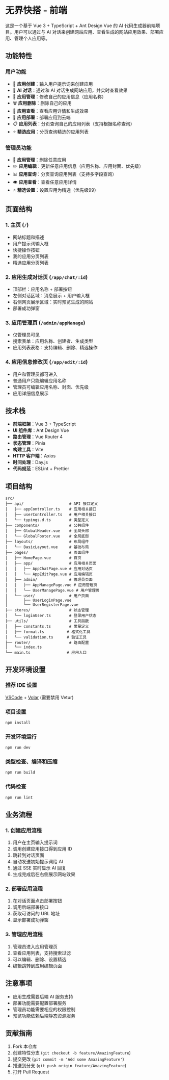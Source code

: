# 无界快搭 - 前端

这是一个基于 Vue 3 + TypeScript + Ant Design Vue 的 AI 代码生成器前端项目。用户可以通过与 AI 对话来创建网站应用、查看生成的网站应用效果、部署应用、管理个人应用等。

## 功能特性

### 用户功能

- 🚀 **应用创建**：输入用户提示词来创建应用
- 💬 **AI 对话**：通过和 AI 对话生成网站应用，并实时查看效果
- 📝 **应用管理**：修改自己的应用信息（应用名称）
- 🗑️ **应用删除**：删除自己的应用
- 👀 **应用查看**：查看应用详情和生成效果
- 🚀 **应用部署**：部署应用到云端
- 📋 **应用列表**：分页查询自己的应用列表（支持根据名称查询）
- ⭐ **精选应用**：分页查询精选的应用列表

### 管理员功能

- 🔧 **应用管理**：删除任意应用
- ✏️ **应用编辑**：更新任意应用信息（应用名称、应用封面、优先级）
- 📊 **应用查询**：分页查询应用列表（支持多字段查询）
- 👁️ **应用查看**：查看任意应用详情
- ⭐ **精选设置**：设置应用为精选（优先级99）

## 页面结构

### 1. 主页 (`/`)

- 网站标题和描述
- 用户提示词输入框
- 快捷操作按钮
- 我的应用分页列表
- 精选应用分页列表

### 2. 应用生成对话页 (`/app/chat/:id`)

- 顶部栏：应用名称 + 部署按钮
- 左侧对话区域：消息展示 + 用户输入框
- 右侧网页展示区域：实时预览生成的网站
- 部署成功弹窗

### 3. 应用管理页 (`/admin/appManage`)

- 仅管理员可见
- 搜索表单：应用名称、创建者、生成类型
- 应用列表表格：支持编辑、删除、精选操作

### 4. 应用信息修改页 (`/app/edit/:id`)

- 用户和管理员都可进入
- 普通用户只能编辑应用名称
- 管理员可编辑应用名称、封面、优先级
- 应用详细信息展示

## 技术栈

- **前端框架**：Vue 3 + TypeScript
- **UI 组件库**：Ant Design Vue
- **路由管理**：Vue Router 4
- **状态管理**：Pinia
- **构建工具**：Vite
- **HTTP 客户端**：Axios
- **时间处理**：Day.js
- **代码规范**：ESLint + Prettier

## 项目结构

```
src/
├── api/                    # API 接口定义
│   ├── appController.ts    # 应用相关接口
│   ├── userController.ts   # 用户相关接口
│   └── typings.d.ts        # 类型定义
├── components/             # 公共组件
│   ├── GlobalHeader.vue    # 全局头部
│   └── GlobalFooter.vue    # 全局底部
├── layouts/                # 布局组件
│   └── BasicLayout.vue     # 基础布局
├── pages/                  # 页面组件
│   ├── HomePage.vue        # 首页
│   ├── app/                # 应用相关页面
│   │   ├── AppChatPage.vue # 应用对话页
│   │   └── AppEditPage.vue # 应用编辑页
│   ├── admin/              # 管理员页面
│   │   ├── AppManagePage.vue # 应用管理页
│   │   └── UserManagePage.vue # 用户管理页
│   └── user/               # 用户页面
│       ├── UserLoginPage.vue
│       └── UserRegisterPage.vue
├── stores/                 # 状态管理
│   └── loginUser.ts        # 登录用户状态
├── utils/                  # 工具函数
│   ├── constants.ts        # 常量定义
│   ├── format.ts          # 格式化工具
│   └── validation.ts      # 验证工具
├── router/                 # 路由配置
│   └── index.ts
└── main.ts                # 应用入口
```

## 开发环境设置

### 推荐 IDE 设置

[VSCode](https://code.visualstudio.com/) + [Volar](https://marketplace.visualstudio.com/items?itemName=Vue.volar) (需要禁用 Vetur)

### 项目设置

```sh
npm install
```

### 开发环境运行

```sh
npm run dev
```

### 类型检查、编译和压缩

```sh
npm run build
```

### 代码检查

```sh
npm run lint
```

## 业务流程

### 1. 创建应用流程

1. 用户在主页输入提示词
2. 调用创建应用接口得到应用 ID
3. 跳转到对话页面
4. 自动发送初始提示词给 AI
5. 通过 SSE 实时显示 AI 回复
6. 生成完成后在右侧展示网站效果

### 2. 部署应用流程

1. 在对话页面点击部署按钮
2. 调用后端部署接口
3. 获取可访问的 URL 地址
4. 显示部署成功弹窗

### 3. 管理应用流程

1. 管理员进入应用管理页
2. 查看应用列表，支持搜索过滤
3. 可以编辑、删除、设置精选
4. 编辑跳转到应用编辑页面

## 注意事项

- 应用生成需要后端 AI 服务支持
- 部署功能需要配置部署服务
- 管理员功能需要相应的权限控制
- 预览功能依赖后端静态资源服务

## 贡献指南

1. Fork 本仓库
2. 创建特性分支 (`git checkout -b feature/AmazingFeature`)
3. 提交更改 (`git commit -m 'Add some AmazingFeature'`)
4. 推送到分支 (`git push origin feature/AmazingFeature`)
5. 打开 Pull Request

